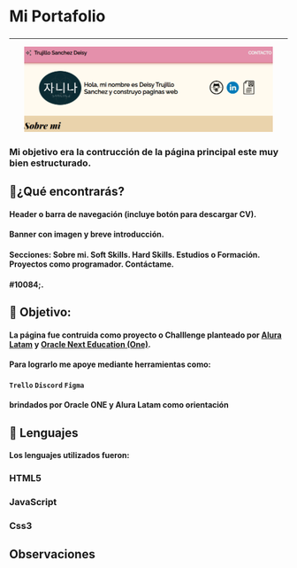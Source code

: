 #  Mi Portafolio

###  
---
<p align="center" >
    <img width="450" heigth="200" src="./assets/foto_read.png">
</p>


### Mi objetivo era la contrucción de la página principal este muy bien estructurado. 

## 📜¿Qué encontrarás?

#### Header o barra de navegación (incluye botón para descargar CV).
#### Banner con imagen y breve introducción.
#### Secciones: Sobre mi. Soft Skills. Hard Skills. Estudios o Formación. Proyectos como programador. Contáctame.
#### #10084;.

## 🥇 Objetivo:
#### La página fue contruida como proyecto o Challlenge planteado por [Alura Latam](https://www.aluracursos.com/) y [Oracle Next Education (One)](https://www.oracle.com/co/education/oracle-next-education/). 
#### Para lograrlo me apoye mediante herramientas como:
#### `Trello` `Discord` `Figma`
#### brindados por Oracle ONE y Alura Latam como orientación

## 🔡 Lenguajes

#### Los lenguajes utilizados fueron:

### HTML5
### JavaScript
### Css3


## Observaciones
